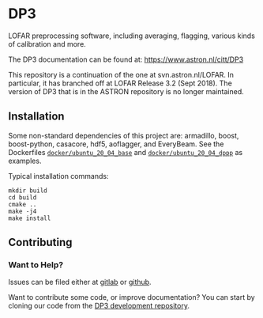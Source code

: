 # DP3
LOFAR preprocessing software, including averaging, flagging, various kinds of calibration and more.

The DP3 documentation can be found at: https://www.astron.nl/citt/DP3

This repository is a continuation of the one at svn.astron.nl/LOFAR. In particular, it has branched off at LOFAR Release 3.2 (Sept 2018). The version of DP3 that is in the ASTRON repository is no longer maintained.

## Installation
Some non-standard dependencies of this project are: armadillo, boost, boost-python, casacore, hdf5, aoflagger, and EveryBeam. See the Dockerfiles [`docker/ubuntu_20_04_base`](docker/ubuntu_20_04_base) and [`docker/ubuntu_20_04_dppp`](docker/ubuntu_20_04_dppp) as examples.

Typical installation commands:
```
mkdir build
cd build
cmake ..
make -j4
make install
```
## Contributing

### Want to Help?

Issues can be filed either at [gitlab](https://git.astron.nl/RD/DP3) or [github](https://github.com/lofar-astron/DP3).

Want to contribute some code, or improve documentation? You can start by cloning our code from the [DP3 development repository](https://git.astron.nl/RD/DP3).